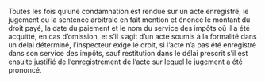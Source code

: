 Toutes les fois qu’une condamnation est rendue sur un acte enregistré, le jugement ou la sentence arbitrale en fait mention et énonce le montant du droit payé, la date du paiement et le nom du service des impôts où il a été acquitté, en cas d’omission, et s’il s’agit d’un acte soumis à la formalité dans un délai déterminé, l’inspecteur exige le droit, si l’acte n’a pas été enregistré dans son service des impôts, sauf restitution dans le délai prescrit s’il est ensuite justifié de l’enregistrement de l’acte sur lequel le jugement a été prononcé.